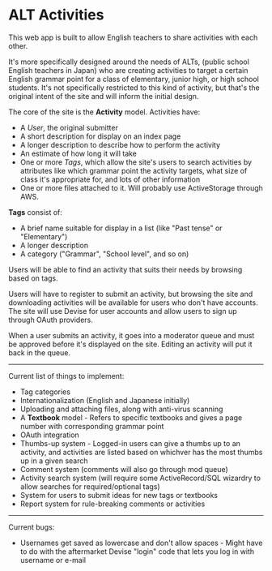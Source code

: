 # ALT Activities


This web app is built to allow English teachers to share activities with each other.

It's more specifically designed around the needs of ALTs, (public school English teachers in Japan) who are creating activities to target a certain English grammar point for a class of elementary, junior high, or high school students. It's not specifically restricted to this kind of activity, but that's the original intent of the site and will inform the initial design.

The core of the site is the **Activity** model. Activities have:

- A *User*, the original submitter
- A short description for display on an index page
- A longer description to describe how to perform the activity
- An estimate of how long it will take
- One or more *Tags*, which allow the site's users to search activities by attributes like which grammar point the activity targets, what size of class it's appropriate for, and lots of other information
- One or more files attached to it. Will probably use ActiveStorage through AWS.

**Tags** consist of:

- A brief name suitable for display in a list (like "Past tense" or "Elementary")
- A longer description 
- A category ("Grammar", "School level", and so on)

Users will be able to find an activity that suits their needs by browsing based on tags.

Users will have to register to submit an activity, but browsing the site and downloading activities will be available for users who don't have accounts. The site will use Devise for user accounts and allow users to sign up through OAuth providers.

When a user submits an activity, it goes into a moderator queue and must be approved before it's displayed on the site. Editing an activity will put it back in the queue.

---

Current list of things to implement:

- Tag categories
- Internationalization (English and Japanese initially)
- Uploading and attaching files, along with anti-virus scanning
- A **Textbook** model - Refers to specific textbooks and gives a page number with corresponding grammar point
- OAuth integration
- Thumbs-up system - Logged-in users can give a thumbs up to an activity, and activities are listed based on whichver has the most thumbs up in a given search
- Comment system (comments will also go through mod queue)
- Activity search system (will require some ActiveRecord/SQL wizardry to allow searches for required/optional tags)
- System for users to submit ideas for new tags or textbooks
- Report system for rule-breaking comments or activities

---

Current bugs:

- Usernames get saved as lowercase and don't allow spaces - Might have to do with the aftermarket Devise "login" code that lets you log in with username or e-mail
